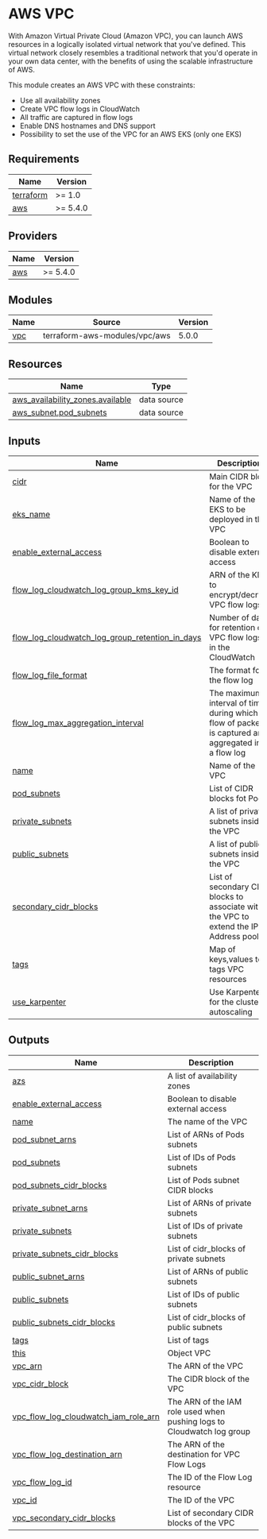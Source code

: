 # AWS VPC

With Amazon Virtual Private Cloud (Amazon VPC), you can launch AWS resources in a logically isolated virtual network that
you've defined. This virtual network closely resembles a traditional network that you'd operate in your own data center,
with the benefits of using the scalable infrastructure of AWS.

This module creates an AWS VPC with these constraints:

* Use all availability zones
* Create VPC flow logs in CloudWatch
* All traffic are captured in flow logs
* Enable DNS hostnames and DNS support
* Possibility to set the use of the VPC for an AWS EKS (only one EKS)

<!-- BEGIN_TF_DOCS -->

## Requirements

| Name | Version |
|------|---------|
| <a name="requirement_terraform"></a> [terraform](#requirement\_terraform) | >= 1.0 |
| <a name="requirement_aws"></a> [aws](#requirement\_aws) | >= 5.4.0 |

## Providers

| Name | Version |
|------|---------|
| <a name="provider_aws"></a> [aws](#provider\_aws) | >= 5.4.0 |

## Modules

| Name | Source | Version |
|------|--------|---------|
| <a name="module_vpc"></a> [vpc](#module\_vpc) | terraform-aws-modules/vpc/aws | 5.0.0 |

## Resources

| Name | Type |
|------|------|
| [aws_availability_zones.available](https://registry.terraform.io/providers/hashicorp/aws/latest/docs/data-sources/availability_zones) | data source |
| [aws_subnet.pod_subnets](https://registry.terraform.io/providers/hashicorp/aws/latest/docs/data-sources/subnet) | data source |

## Inputs

| Name | Description | Type | Default | Required |
|------|-------------|------|---------|:--------:|
| <a name="input_cidr"></a> [cidr](#input\_cidr) | Main CIDR bloc for the VPC | `string` | `"10.0.0.0/16"` | no |
| <a name="input_eks_name"></a> [eks\_name](#input\_eks\_name) | Name of the EKS to be deployed in this VPC | `string` | `null` | no |
| <a name="input_enable_external_access"></a> [enable\_external\_access](#input\_enable\_external\_access) | Boolean to disable external access | `bool` | `true` | no |
| <a name="input_flow_log_cloudwatch_log_group_kms_key_id"></a> [flow\_log\_cloudwatch\_log\_group\_kms\_key\_id](#input\_flow\_log\_cloudwatch\_log\_group\_kms\_key\_id) | ARN of the KMS to encrypt/decrypt VPC flow logs | `string` | `null` | no |
| <a name="input_flow_log_cloudwatch_log_group_retention_in_days"></a> [flow\_log\_cloudwatch\_log\_group\_retention\_in\_days](#input\_flow\_log\_cloudwatch\_log\_group\_retention\_in\_days) | Number of days for retention of VPC flow logs in the CloudWatch | `number` | `null` | no |
| <a name="input_flow_log_file_format"></a> [flow\_log\_file\_format](#input\_flow\_log\_file\_format) | The format for the flow log | `string` | `"plain-text"` | no |
| <a name="input_flow_log_max_aggregation_interval"></a> [flow\_log\_max\_aggregation\_interval](#input\_flow\_log\_max\_aggregation\_interval) | The maximum interval of time during which a flow of packets is captured and aggregated into a flow log | `number` | `60` | no |
| <a name="input_name"></a> [name](#input\_name) | Name of the VPC | `string` | `""` | no |
| <a name="input_pod_subnets"></a> [pod\_subnets](#input\_pod\_subnets) | List of CIDR blocks fot Pods | `list(string)` | `[]` | no |
| <a name="input_private_subnets"></a> [private\_subnets](#input\_private\_subnets) | A list of private subnets inside the VPC | `list(string)` | `[]` | no |
| <a name="input_public_subnets"></a> [public\_subnets](#input\_public\_subnets) | A list of public subnets inside the VPC | `list(string)` | `[]` | no |
| <a name="input_secondary_cidr_blocks"></a> [secondary\_cidr\_blocks](#input\_secondary\_cidr\_blocks) | List of secondary CIDR blocks to associate with the VPC to extend the IP Address pool | `list(string)` | `[]` | no |
| <a name="input_tags"></a> [tags](#input\_tags) | Map of keys,values to tags VPC resources | `map(string)` | `{}` | no |
| <a name="input_use_karpenter"></a> [use\_karpenter](#input\_use\_karpenter) | Use Karpenter for the cluster autoscaling | `bool` | `false` | no |

## Outputs

| Name | Description |
|------|-------------|
| <a name="output_azs"></a> [azs](#output\_azs) | A list of availability zones |
| <a name="output_enable_external_access"></a> [enable\_external\_access](#output\_enable\_external\_access) | Boolean to disable external access |
| <a name="output_name"></a> [name](#output\_name) | The name of the VPC |
| <a name="output_pod_subnet_arns"></a> [pod\_subnet\_arns](#output\_pod\_subnet\_arns) | List of ARNs of Pods subnets |
| <a name="output_pod_subnets"></a> [pod\_subnets](#output\_pod\_subnets) | List of IDs of Pods subnets |
| <a name="output_pod_subnets_cidr_blocks"></a> [pod\_subnets\_cidr\_blocks](#output\_pod\_subnets\_cidr\_blocks) | List of Pods subnet CIDR blocks |
| <a name="output_private_subnet_arns"></a> [private\_subnet\_arns](#output\_private\_subnet\_arns) | List of ARNs of private subnets |
| <a name="output_private_subnets"></a> [private\_subnets](#output\_private\_subnets) | List of IDs of private subnets |
| <a name="output_private_subnets_cidr_blocks"></a> [private\_subnets\_cidr\_blocks](#output\_private\_subnets\_cidr\_blocks) | List of cidr\_blocks of private subnets |
| <a name="output_public_subnet_arns"></a> [public\_subnet\_arns](#output\_public\_subnet\_arns) | List of ARNs of public subnets |
| <a name="output_public_subnets"></a> [public\_subnets](#output\_public\_subnets) | List of IDs of public subnets |
| <a name="output_public_subnets_cidr_blocks"></a> [public\_subnets\_cidr\_blocks](#output\_public\_subnets\_cidr\_blocks) | List of cidr\_blocks of public subnets |
| <a name="output_tags"></a> [tags](#output\_tags) | List of tags |
| <a name="output_this"></a> [this](#output\_this) | Object VPC |
| <a name="output_vpc_arn"></a> [vpc\_arn](#output\_vpc\_arn) | The ARN of the VPC |
| <a name="output_vpc_cidr_block"></a> [vpc\_cidr\_block](#output\_vpc\_cidr\_block) | The CIDR block of the VPC |
| <a name="output_vpc_flow_log_cloudwatch_iam_role_arn"></a> [vpc\_flow\_log\_cloudwatch\_iam\_role\_arn](#output\_vpc\_flow\_log\_cloudwatch\_iam\_role\_arn) | The ARN of the IAM role used when pushing logs to Cloudwatch log group |
| <a name="output_vpc_flow_log_destination_arn"></a> [vpc\_flow\_log\_destination\_arn](#output\_vpc\_flow\_log\_destination\_arn) | The ARN of the destination for VPC Flow Logs |
| <a name="output_vpc_flow_log_id"></a> [vpc\_flow\_log\_id](#output\_vpc\_flow\_log\_id) | The ID of the Flow Log resource |
| <a name="output_vpc_id"></a> [vpc\_id](#output\_vpc\_id) | The ID of the VPC |
| <a name="output_vpc_secondary_cidr_blocks"></a> [vpc\_secondary\_cidr\_blocks](#output\_vpc\_secondary\_cidr\_blocks) | List of secondary CIDR blocks of the VPC |

<!-- END_TF_DOCS -->
